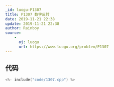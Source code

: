 ```yaml
---
_id: luogu-P1307
title: P1307 数字反转
date: 2019-11-21 22:38
update: 2019-11-21 22:38
author: Rainboy
source: 
    - 
      oj: luogu
      url: https://www.luogu.org/problem/P1307
---
```


## 代码

```c
<%- include("code/1307.cpp") %>
```
